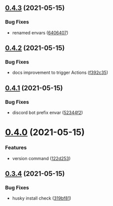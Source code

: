 ## [0.4.3](https://github.com/EddieHubCommunity/EddieBot/compare/v0.4.2...v0.4.3) (2021-05-15)


### Bug Fixes

* renamed envars ([6406407](https://github.com/EddieHubCommunity/EddieBot/commit/6406407fb8bebc9eb0338bdc90b10f8e4ad6afe8))



## [0.4.2](https://github.com/EddieHubCommunity/EddieBot/compare/v0.4.1...v0.4.2) (2021-05-15)


### Bug Fixes

* docs improvement to trigger Actions ([f392c35](https://github.com/EddieHubCommunity/EddieBot/commit/f392c352b79d36aa1a285da53c5c189f93e152c0))



## [0.4.1](https://github.com/EddieHubCommunity/EddieBot/compare/v0.4.0...v0.4.1) (2021-05-15)


### Bug Fixes

* discord bot prefix envar ([52344f2](https://github.com/EddieHubCommunity/EddieBot/commit/52344f2a19501edb95f93f0026bee69ed65c2375))



# [0.4.0](https://github.com/EddieHubCommunity/EddieBot/compare/v0.3.4...v0.4.0) (2021-05-15)


### Features

* version command ([122d253](https://github.com/EddieHubCommunity/EddieBot/commit/122d25349aafbfa4b82d9567f2690a736996e728))



## [0.3.4](https://github.com/EddieHubCommunity/EddieBot/compare/v0.3.3...v0.3.4) (2021-05-15)


### Bug Fixes

* husky install check ([319bf81](https://github.com/EddieHubCommunity/EddieBot/commit/319bf81cd7def695d7ea94dbea736ddb9ccc4413))



